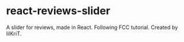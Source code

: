 # react-reviews-slider

A slider for reviews, made in React. Following FCC tutorial.
Created by lilKriT.
